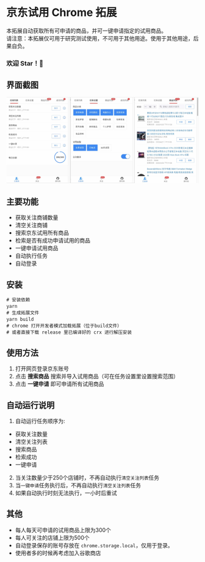 # 京东试用 Chrome 拓展
本拓展自动获取所有可申请的商品，并可一键申请指定的试用商品。<br>
请注意：本拓展仅可用于研究测试使用，不可用于其他用途。使用于其他用途，后果自负。<br>

<h3>欢迎 Star！👏</h3>

## 界面截图
![界面](./interface.jpg)

## 主要功能
* 获取关注商铺数量
* 清空关注商铺
* 搜索京东试用所有商品
* 检索是否有成功申请试用的商品
* 一键申请试用商品
* 自动执行任务
* 自动登录

## 安装
```js
# 安装依赖
yarn
# 生成拓展文件
yarn build
# chrome 打开开发者模式加载拓展（位于build文件）
# 或者直接下载 release 里已编译好的 crx 进行解压安装
```

## 使用方法
1. 打开网页登录京东账号
2. 点击 **搜索商品** 搜索并导入试用商品（可在任务设置里设置搜索范围）
3. 点击 **一键申请** 即可申请所有试用商品

## 自动运行说明
1. 自动运行任务顺序为:
* 获取关注数量
* 清空关注列表
* 搜索商品
* 检索成功
* 一键申请

2. 当关注数量少于250个店铺时，不再自动执行`清空关注列表`任务
2. 当`一键申请`任务执行后，不再自动执行`清空关注列表`任务
3. 如果自动执行时刻无法执行，一小时后重试


## 其他
* 每人每天可申请的试用商品上限为300个
* 每人可关注的店铺上限为500个
* 自动登录保存的账号存放在 `chrome.storage.local`，仅用于登录。
* 使用者多的时候再考虑加入谷歌商店
